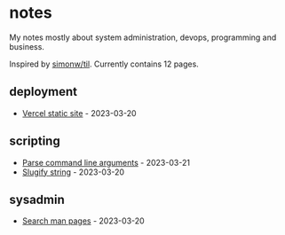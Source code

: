 # notes

My notes mostly about system administration, devops, programming and business.

Inspired by [simonw/til](https://github.com/simonw/til). Currently contains 12 pages.

## deployment

* [Vercel static site](./deployment/vercel-static-site.md) - 2023-03-20

## scripting

* [Parse command line arguments](./scripting/parse-command-line-arguments.md) - 2023-03-21
* [Slugify string](./scripting/slugify-string.md) - 2023-03-20

## sysadmin

* [Search man pages](./sysadmin/search-man-pages.md) - 2023-03-20

